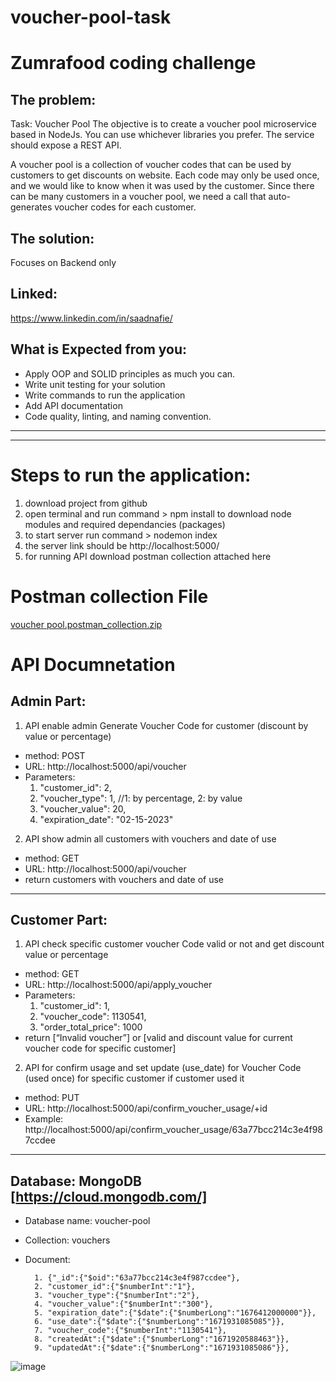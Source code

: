 # voucher-pool-task

# Zumrafood coding challenge

## The problem:
Task: Voucher Pool
The objective is to create a voucher pool microservice based in NodeJs. You can use whichever libraries you prefer. The service should expose a ​REST API​.

A voucher pool is a collection of voucher codes that can be used by customers to get discounts on website. Each code may only be used once, and we would like to know when it was used by the customer. Since there can be many customers in a voucher pool, we need a call that auto-generates voucher codes for each customer.


## The solution:
Focuses on Backend only


## Linked:
https://www.linkedin.com/in/saadnafie/

## What is Expected from you:
- Apply OOP and SOLID principles as much you can.
- Write unit testing for your solution
- Write commands to run the application
- Add API documentation
- Code quality, linting, and naming convention.

___________________________________________________________________________________________
___________________________________________________________________________________________

# Steps to run the application:

1. download project from github
2. open terminal and run command > npm install to download node modules and required dependancies (packages)
3. to start server run command > nodemon index
4. the server link should be http://localhost:5000/
5. for running API download postman collection attached here


# Postman collection File

[voucher pool.postman_collection.zip](https://github.com/saadnafie/voucher-pool-task/files/10299352/voucher.pool.postman_collection.zip)


# API Documnetation

## Admin Part:

1. API enable admin Generate Voucher Code for customer (discount by value or percentage)
- method: POST
- URL: http://localhost:5000/api/voucher
- Parameters:
    1. "customer_id": 2,
    2. "voucher_type": 1, //1: by percentage, 2: by value
    3. "voucher_value": 20,
    4. "expiration_date": "02-15-2023"



2. API show admin all customers with vouchers and date of use
- method: GET
- URL: http://localhost:5000/api/voucher
- return customers with vouchers and date of use
___________________________________________________________________________________________

## Customer Part:


1. API check specific customer voucher Code valid or not and get discount value or percentage
 - method: GET
 - URL: http://localhost:5000/api/apply_voucher
- Parameters: 
    1. "customer_id": 1,
    2. "voucher_code": 1130541,
    3. "order_total_price": 1000
- return [“Invalid voucher”] or [valid and discount value for current voucher code for specific customer]

2. API for confirm usage and set update (use_date) for Voucher Code (used once) for specific customer if customer used it
 - method: PUT
- URL: http://localhost:5000/api/confirm_voucher_usage/+id
- Example: http://localhost:5000/api/confirm_voucher_usage/63a77bcc214c3e4f987ccdee



___________________________________________________________________________________________

## Database: MongoDB [https://cloud.mongodb.com/]

- Database name: voucher-pool

- Collection: vouchers

- Document:

        1. {"_id":{"$oid":"63a77bcc214c3e4f987ccdee"},
        2. "customer_id":{"$numberInt":"1"},
        3. "voucher_type":{"$numberInt":"2"},
        4. "voucher_value":{"$numberInt":"300"},
        5. "expiration_date":{"$date":{"$numberLong":"1676412000000"}},
        6. "use_date":{"$date":{"$numberLong":"1671931085085"}},
        7. "voucher_code":{"$numberInt":"1130541"},
        8. "createdAt":{"$date":{"$numberLong":"1671920588463"}},
        9. "updatedAt":{"$date":{"$numberLong":"1671931085086"}},

![image](https://user-images.githubusercontent.com/19381799/209455487-8fac0df0-15c9-4306-b032-4cb09509c223.png)



